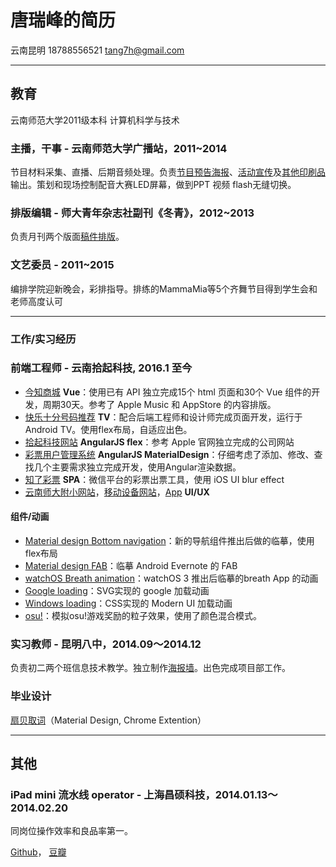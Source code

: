 # 唐瑞峰的简历
云南昆明 18788556521 <tang7h@gmail.com>

---
## 教育
云南师范大学2011级本科 计算机科学与技术
### 主播，干事 - 云南师范大学广播站，2011~2014
节目材料采集、直播、后期音频处理。负责[节目预告海报](http://huaban.com/pins/288614429/zoom)、[活动宣传](http://huaban.com/pins/288616054/zoom)及[其他印刷品](http://huaban.com/pins/288615014/zoom)输出。策划和现场控制配音大赛LED屏幕，做到PPT 视频 flash无缝切换。
### 排版编辑 - 师大青年杂志社副刊《冬青》，2012~2013
负责月刊两个版面[稿件排版](http://huaban.com/pins/573848434/zoom)。
### 文艺委员 - 2011~2015
编排学院迎新晚会，彩排指导。排练的MammaMia等5个齐舞节目得到学生会和老师高度认可

---
### 工作/实习经历
### 前端工程师 - 云南拾起科技, 2016.1 至今
- [今知商城]() **Vue**：使用已有 API 独立完成15个 html 页面和30个 Vue 组件的开发，周期30天。参考了 Apple Music 和 AppStore 的内容排版。
- [快乐十分号码推荐](http://huaban.com/pins/844077240/zoom) **TV**：配合后端工程师和设计师完成页面开发，运行于 Android TV。使用flex布局，自适应出色。
- [拾起科技网站](http://tang7h.github.io/shiqikeji/) **AngularJS flex**：参考 Apple 官网独立完成的公司网站
- [彩票用户管理系统](http://huaban.com/pins/762402607/zoom) **AngularJS MaterialDesign**：仔细考虑了添加、修改、查找几个主要需求独立完成开发，使用Angular渲染数据。
- [知了彩票](http://huaban.com/pins/761983457/zoom) **SPA**：微信平台的彩票出票工具，使用 iOS UI blur effect
- [云南师大附小网站](http://tang7h.github.io/ynsdfx/ynsdfx.html)，[移动设备网站](http://huaban.com/pins/761170830/zoom)，[App](http://huaban.com/pins/761810350/zoom) **UI/UX**
#### 组件/动画
- [Material design Bottom navigation](http://tang7h.github.io/bottom-navigation/)：新的导航组件推出后做的临摹，使用flex布局
- [Material design FAB](http://tang7h.github.io/evernote-fab/evernote-fab.html)：临摹 Android Evernote 的 FAB
- [watchOS Breath animation](http://tang7h.github.io/test/breath-animation.html)：watchOS 3 推出后临摹的breath App 的动画
- [Google loading](http://tang7h.github.io/test/circle-loading.html)：SVG实现的 google 加载动画
- [Windows loading](http://tang7h.github.io/test/windows-loading.html)：CSS实现的 Modern UI 加载动画
- [osu!](http://tang7h.github.io/osu-copy/constellation-prize.html)：模拟osu!游戏奖励的粒子效果，使用了颜色混合模式。

### 实习教师 - 昆明八中，2014.09～2014.12
负责初二两个班信息技术教学。独立制作[海报墙](http://huaban.com/pins/543255854/zoom)。出色完成项目部工作。
### 毕业设计
[扇贝取词](http://tang7h.github.io/shanbay-trf/)（Material Design, Chrome Extention）

---
## 其他
### iPad mini 流水线 operator - 上海昌硕科技，2014.01.13～2014.02.20
同岗位操作效率和良品率第一。

[Github](https://github.com/tang7h)， [豆瓣](http://www.douban.com/people/5929836/)
